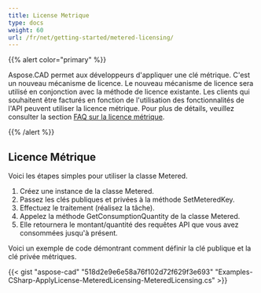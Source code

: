 ```yaml
---
title: License Metrique
type: docs
weight: 60
url: /fr/net/getting-started/metered-licensing/
---
```


{{% alert color="primary" %}} 

Aspose.CAD permet aux développeurs d'appliquer une clé métrique. C'est un nouveau mécanisme de licence. Le nouveau mécanisme de licence sera utilisé en conjonction avec la méthode de licence existante. Les clients qui souhaitent être facturés en fonction de l'utilisation des fonctionnalités de l'API peuvent utiliser la licence métrique. Pour plus de détails, veuillez consulter la section [FAQ sur la licence métrique](https://purchase.aspose.com/faqs/licensing/metered).

{{% /alert %}} 
## **Licence Métrique**
Voici les étapes simples pour utiliser la classe Metered.

1. Créez une instance de la classe Metered.
1. Passez les clés publiques et privées à la méthode SetMeteredKey.
1. Effectuez le traitement (réalisez la tâche).
1. Appelez la méthode GetConsumptionQuantity de la classe Metered.
1. Elle retournera le montant/quantité des requêtes API que vous avez consommées jusqu'à présent.

Voici un exemple de code démontrant comment définir la clé publique et la clé privée métriques.

{{< gist "aspose-cad" "518d2e9e6e58a76f102d72f629f3e693" "Examples-CSharp-ApplyLicense-MeteredLicensing-MeteredLicensing.cs" >}}
